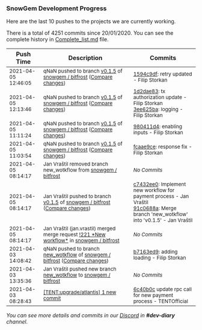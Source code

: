 
### SnowGem Development Progress

Here are the last 10 pushes to the projects we are currently working.

There is a total of 4251 commits since 20/01/2020. You can see the complete history in
 [Complete_list.md](Complete_list.md) file.

| Push Time | Description | Commits |
| --- | --- | --- |
| <sub>2021-04-05 12:46:05</sub> | <sub>qNaN pushed to branch [v0\.1\.5](https://gitlab.com/snowgem/bitfrost/commits/v0.1.5) of [snowgem / bitfrost](https://gitlab.com/snowgem/bitfrost) ([Compare changes](https://gitlab.com/snowgem/bitfrost/compare/3ee625ba318ad5bc5c0b171b45c9756e910ef7b1...1594c9df81cf8a8cd0383628e39fdfd153c6d6df))</sub> | <sub>[1594c9df](https://gitlab.com/snowgem/bitfrost/-/commit/1594c9df81cf8a8cd0383628e39fdfd153c6d6df): retry updated - Filip Storkan</sub> |
| <sub>2021-04-05 12:13:46</sub> | <sub>qNaN pushed to branch [v0\.1\.5](https://gitlab.com/snowgem/bitfrost/commits/v0.1.5) of [snowgem / bitfrost](https://gitlab.com/snowgem/bitfrost) ([Compare changes](https://gitlab.com/snowgem/bitfrost/compare/980411d4050bd541c82bc88d9e006db6b56e5fd1...3ee625ba318ad5bc5c0b171b45c9756e910ef7b1))</sub> | <sub>[1d2dae83](https://gitlab.com/snowgem/bitfrost/-/commit/1d2dae8320094dcaaaee0b50c76a109c99f44b2e): tx authorization update - Filip Storkan<br>[3ee625ba](https://gitlab.com/snowgem/bitfrost/-/commit/3ee625ba318ad5bc5c0b171b45c9756e910ef7b1): logging - Filip Storkan</sub> |
| <sub>2021-04-05 11:11:24</sub> | <sub>qNaN pushed to branch [v0\.1\.5](https://gitlab.com/snowgem/bitfrost/commits/v0.1.5) of [snowgem / bitfrost](https://gitlab.com/snowgem/bitfrost) ([Compare changes](https://gitlab.com/snowgem/bitfrost/compare/fcaae9ce2e4fba8ae628debf1fb16377b11be6ee...980411d4050bd541c82bc88d9e006db6b56e5fd1))</sub> | <sub>[980411d4](https://gitlab.com/snowgem/bitfrost/-/commit/980411d4050bd541c82bc88d9e006db6b56e5fd1): enabling inputs - Filip Storkan</sub> |
| <sub>2021-04-05 11:03:54</sub> | <sub>qNaN pushed to branch [v0\.1\.5](https://gitlab.com/snowgem/bitfrost/commits/v0.1.5) of [snowgem / bitfrost](https://gitlab.com/snowgem/bitfrost) ([Compare changes](https://gitlab.com/snowgem/bitfrost/compare/8c9f91740ceba275c91577e0927da8856859a1a5...fcaae9ce2e4fba8ae628debf1fb16377b11be6ee))</sub> | <sub>[fcaae9ce](https://gitlab.com/snowgem/bitfrost/-/commit/fcaae9ce2e4fba8ae628debf1fb16377b11be6ee): response fix - Filip Storkan</sub> |
| <sub>2021-04-05 08:14:17</sub> | <sub>Jan Vraštil removed branch new_wotkflow from [snowgem / bitfrost](https://gitlab.com/snowgem/bitfrost)</sub> | <sub>_No Commits_</sub> |
| <sub>2021-04-05 08:14:17</sub> | <sub>Jan Vraštil pushed to branch [v0\.1\.5](https://gitlab.com/snowgem/bitfrost/commits/v0.1.5) of [snowgem / bitfrost](https://gitlab.com/snowgem/bitfrost) ([Compare changes](https://gitlab.com/snowgem/bitfrost/compare/4988700c946ef3ed90e90f4daced5f8c6cce696b...91c0688a18370e10852af54b314fcbdc8b281057))</sub> | <sub>[c7432ee0](https://gitlab.com/snowgem/bitfrost/-/commit/c7432ee0e24ce70094ed668579b48578b1ac5dbc): Implement new workflow for payment process - Jan Vraštil<br>[91c0688a](https://gitlab.com/snowgem/bitfrost/-/commit/91c0688a18370e10852af54b314fcbdc8b281057): Merge branch 'new_wotkflow' into 'v0.1.5' - Jan Vraštil</sub> |
| <sub>2021-04-05 08:14:17</sub> | <sub>Jan Vraštil (jan.vrastil) merged merge request [\!221 \*New workflow\*](https://gitlab.com/snowgem/bitfrost/-/merge_requests/221) in [snowgem / bitfrost](https://gitlab.com/snowgem/bitfrost)</sub> | <sub>_No Commits_</sub> |
| <sub>2021-04-03 14:08:42</sub> | <sub>qNaN pushed to branch [new\_wotkflow](https://gitlab.com/snowgem/bitfrost/commits/new_wotkflow) of [snowgem / bitfrost](https://gitlab.com/snowgem/bitfrost) ([Compare changes](https://gitlab.com/snowgem/bitfrost/compare/a3f8a3a69f128fd9e6fda7adc85d890342a14b1b...b7163ed9f7eb1e98085979598d7b7db4df093fab))</sub> | <sub>[b7163ed9](https://gitlab.com/snowgem/bitfrost/-/commit/b7163ed9f7eb1e98085979598d7b7db4df093fab): adding loading - Filip Storkan</sub> |
| <sub>2021-04-03 13:35:36</sub> | <sub>Jan Vraštil pushed new branch [new\_wotkflow](https://gitlab.com/snowgem/bitfrost/commits/new_wotkflow) to [snowgem / bitfrost](https://gitlab.com/snowgem/bitfrost)</sub> | <sub>_No Commits_</sub> |
| <sub>2021-04-03 08:28:43</sub> | <sub>[[TENT:upgrade/atlantis] 1 new commit](https://github.com/TENTOfficial/TENT/commit/6c40b0c505aef62be72450ee02ef1e9f30e6c4c9)</sub> | <sub>[6c40b0c](https://github.com/TENTOfficial/TENT/commit/6c40b0c505aef62be72450ee02ef1e9f30e6c4c9) update rpc call for new payment process - TENTOfficial</sub> |

_You can see more details and commits in our [Discord](https://discord.gg/zumGnbg) in **#dev-diary** channel._
